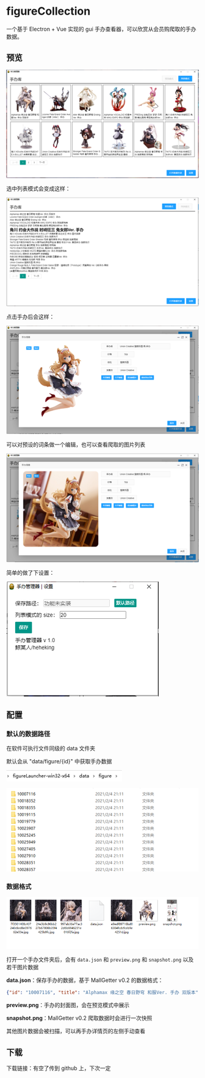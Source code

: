 # figureCollection
一个基于 Electron + Vue 实现的 gui 手办查看器，可以欣赏从会员购爬取的手办数据。

## 预览

![软件主界面](figureLauncher1.0.assets/image-20210204214829538.png)

选中列表模式会变成这样：

![列表模式](figureLauncher1.0.assets/image-20210204214910571.png)

点击手办后会这样：

![手办详情](figureLauncher1.0.assets/image-20210204214945523.png)

可以对预设的词条做一个编辑，也可以查看爬取的图片列表

![image-20210204215040875](figureLauncher1.0.assets/image-20210204215040875.png)

简单的做了下设置：

![image-20210204215108117](figureLauncher1.0.assets/image-20210204215108117.png)

## 配置

### 默认的数据路径

在软件可执行文件同级的 data 文件夹

默认会从 "data/figure/{id}" 中获取手办数据

![image-20210204220003158](figureLauncher1.0.assets/image-20210204220003158.png)



![image-20210204215919608](figureLauncher1.0.assets/image-20210204215919608.png)



### 数据格式

![image-20210204220017991](figureLauncher1.0.assets/image-20210204220017991.png)

打开一个手办文件夹后，会有 `data.json` 和 `preview.png` 和 `snapshot.png` 以及若干图片数据

**data.json**：保存手办的数据，基于 MallGetter v0.2 的数据格式：

```json
{"id": "10007116", "title": "Alphamax 缘之空 春日野穹 和服Ver. 手办 双版本", "ip": "缘之空", "price": "1055-1199", "maker": "Alphamax", "url": "https://mall.bilibili.com/detail.html?noTitleBar=1&from=homepage_actoys#goFrom=na&noReffer=true&itemsId=10007116", "imageList": ["preview.png", "e9edf89716bd06304fcdcfceb9e4251d.jpg", "7f3501408c437240c8ed8e097662e03e.jpg", "24e3b9c86bb227b67808b35f4425b9fc.jpg", "997ab36e77ac32d6b6946231e016f2fa.jpg"]}
```

**preview.png**：手办的封面图，会在预览模式中展示

**snapshot.png**：MallGetter v0.2 爬取数据时会进行一次快照

其他图片数据会被扫描，可以再手办详情页的左侧手动查看

## 下载

下载链接：有空了传到 github 上，下次一定
